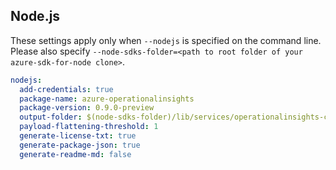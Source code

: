 ## Node.js

These settings apply only when `--nodejs` is specified on the command line.
Please also specify `--node-sdks-folder=<path to root folder of your azure-sdk-for-node clone>`.

``` yaml $(nodejs)
nodejs:
  add-credentials: true
  package-name: azure-operationalinsights
  package-version: 0.9.0-preview
  output-folder: $(node-sdks-folder)/lib/services/operationalinsights-client
  payload-flattening-threshold: 1
  generate-license-txt: true
  generate-package-json: true
  generate-readme-md: false
```